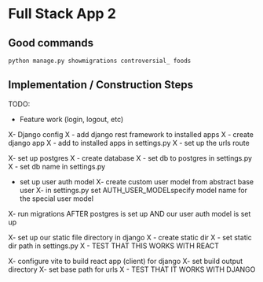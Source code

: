 # Full Stack App 2

## Good commands
`python manage.py showmigrations controversial_
foods`

## Implementation / Construction Steps

TODO: 
- Feature work (login, logout, etc)

X- Django config
   X - add django rest framework to installed apps
   X - create django app
      X - add to installed apps in settings.py
       X - set up the urls route

X- set up postgres
   X - create database
   X - set db to postgres in settings.py
   X - set db name in settings.py 

- set up user auth model
    X- create custom user model from abstract base user
    X- in settings.py set AUTH_USER_MODELspecify model name for the special user model

X- run migrations AFTER postgres is set up AND our user auth model is set up

X- set up our static file directory in django
   X - create static dir
   X - set static dir path in settings.py
   X  - TEST THAT THIS WORKS WITH REACT

X- configure vite to build react app (client) for django
    X- set build output directory
    X- set base path for urls
   X - TEST THAT IT WORKS WITH DJANGO

